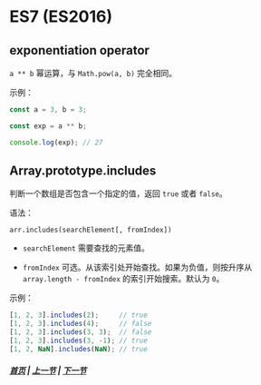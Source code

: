 # ES7 (ES2016)

##  exponentiation operator

`a ** b` 幂运算，与 `Math.pow(a, b)` 完全相同。

示例：

```js
const a = 3, b = 3;

const exp = a ** b;

console.log(exp); // 27
```

## Array.prototype.includes

判断一个数组是否包含一个指定的值，返回 `true` 或者 `false`。

语法： 

`arr.includes(searchElement[, fromIndex])`

 * `searchElement` 需要查找的元素值。

 * `fromIndex` 可选。从该索引处开始查找。如果为负值，则按升序从 `array.length - fromIndex` 的索引开始搜索。默认为 `0`。

示例：

```js
[1, 2, 3].includes(2);     // true
[1, 2, 3].includes(4);     // false
[1, 2, 3].includes(3, 3);  // false
[1, 2, 3].includes(3, -1); // true
[1, 2, NaN].includes(NaN); // true
```

##### [首页](../../README.md) | [上一节](./01.md) | [下一节](./03.md) 